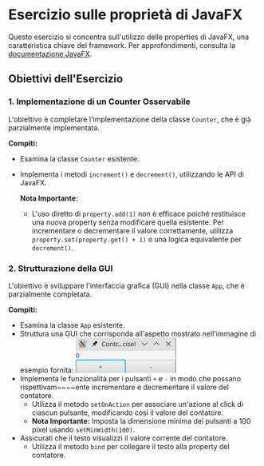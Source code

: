 

# Esercizio sulle proprietà di JavaFX

Questo esercizio si concentra sull'utilizzo delle properties di JavaFX, una caratteristica chiave del framework. Per approfondimenti, consulta la [documentazione JavaFX](https://docs.oracle.com/javase/8/javafx/api/javafx/beans/property/Property.html).

## Obiettivi dell'Esercizio

### 1. Implementazione di un Counter Osservabile
L'obiettivo è completare l'implementazione della classe `Counter`, che è già parzialmente implementata.

**Compiti:**
- Esamina la classe `Counter` esistente.
- Implementa i metodi `increment()` e `decrement()`, utilizzando le API di JavaFX.

  **Nota Importante:**
  - L'uso diretto di `property.add(1)` non è efficace poiché restituisce una nuova property senza modificare quella esistente. Per incrementare o decrementare il valore correttamente, utilizza `property.set(property.get() + 1)` o una logica equivalente per `decrement()`.

### 2. Strutturazione della GUI
L'obiettivo è sviluppare l'interfaccia grafica (GUI) nella classe `App`, che è parzialmente completata.

**Compiti:**
- Esamina la classe `App` esistente.
- Struttura una GUI che corrisponda all'aspetto mostrato nell'immagine di esempio fornita: ![](./example.png)
- Implementa le funzionalità per i pulsanti `+` e `-` in modo che possano rispettivam~~~~ente incrementare e decrementare il valore del contatore.
  - Utilizza il metodo `setOnAction` per associare un'azione al click di ciascun pulsante, modificando così il valore del contatore.
  - **Nota Importante:** Imposta la dimensione minima dei pulsanti a 100 pixel usando `setMinWidth(100)`.
- Assicurati che il testo visualizzi il valore corrente del contatore.
  - Utilizza il metodo `bind` per collegare il testo alla property del contatore.

